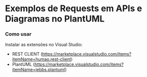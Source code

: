 # Exemplos de Requests em APIs e Diagramas no PlantUML
### Como usar
Instalar as extensões no Visual Studio:
- REST CLIENT (https://marketplace.visualstudio.com/items?itemName=humao.rest-client)
- PlantUML (https://marketplace.visualstudio.com/items?itemName=jebbs.plantuml)
